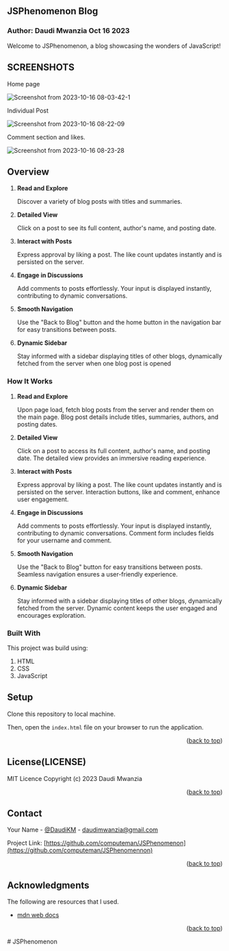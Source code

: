 <!-- ABOUT THE PROJECT -->

## JSPhenomenon Blog

### Author: Daudi Mwanzia Oct 16 2023

Welcome to JSPhenomenon, a blog showcasing the wonders of JavaScript!

## SCREENSHOTS

Home page

![Screenshot from 2023-10-16 08-03-42-1](https://github.com/computeman/JSPhenomenon/assets/29520365/7a2ad4ee-ffe7-4a09-9106-78a53eaddc5f)

Individual Post

![Screenshot from 2023-10-16 08-22-09](https://github.com/computeman/JSPhenomenon/assets/29520365/a7b8b6fe-51dd-461c-9adc-8abb4eb2783d)

Comment section and likes.

![Screenshot from 2023-10-16 08-23-28](https://github.com/computeman/JSPhenomenon/assets/29520365/35394a72-9082-4656-a12e-371ad34b68cc)


## Overview

1. **Read and Explore**

    Discover a variety of blog posts with titles and summaries.

2. **Detailed View**
    
    Click on a post to see its full content, author's name, and posting date.

3. **Interact with Posts**
    
    Express approval by liking a post. The like count updates instantly and is persisted on the server.

4. **Engage in Discussions**
    
    Add comments to posts effortlessly. Your input is displayed instantly, contributing to dynamic conversations.

5. **Smooth Navigation**
    
    Use the "Back to Blog" button and the home button in the navigation bar for easy transitions between posts.

6. **Dynamic Sidebar**
    
    Stay informed with a sidebar displaying titles of other blogs, dynamically fetched from the server when one blog post is opened

<!-- GETTING STARTED -->

### How It Works

1. **Read and Explore**

    Upon page load, fetch blog posts from the server and render them on the main page.
    Blog post details include titles, summaries, authors, and posting dates.

2. **Detailed View**

    Click on a post to access its full content, author's name, and posting date.
    The detailed view provides an immersive reading experience.

3. **Interact with Posts**

    Express approval by liking a post. The like count updates instantly and is persisted on the server.
    Interaction buttons, like and comment, enhance user engagement.

4. **Engage in Discussions**

    Add comments to posts effortlessly. Your input is displayed instantly, contributing to dynamic conversations.
    Comment form includes fields for your username and comment.

5. **Smooth Navigation**

    Use the "Back to Blog" button for easy transitions between posts.
    Seamless navigation ensures a user-friendly experience.

6. **Dynamic Sidebar**

    Stay informed with a sidebar displaying titles of other blogs, dynamically fetched from the server.
    Dynamic content keeps the user engaged and encourages exploration.


### Built With

This project was build using:

1. HTML
2. CSS
3. JavaScript

<!-- USAGE EXAMPLES -->

## Setup
Clone this repository to local machine.

Then, open the `index.html` file on your browser to run the application.


<p align="right">(<a href="#readme-top">back to top</a>)</p>

<!-- LICENSE -->

## License(LICENSE)

MIT Licence
Copyright (c) 2023 Daudi Mwanzia

<p align="right">(<a href="#readme-top">back to top</a>)</p>

<!-- CONTACT -->

## Contact

Your Name - [@DaudiKM](https://twitter.com/DaudiKM) - daudimwanzia@gmail.com

Project Link: [https://github.com/computeman/JSPhenomenon](https://github.com/computeman/JSPhenomennon)

<p align="right">(<a href="#readme-top">back to top</a>)</p>

<!-- ACKNOWLEDGMENTS -->

## Acknowledgments

The following are resources that I used.

- [mdn web docs](https://developer.mozilla.org/en-US/)

<p align="right">(<a href="#readme-top">back to top</a>)</p># JSPhenomenon
